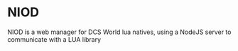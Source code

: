 # NIOD
NIOD is a web manager for DCS World lua natives, using a NodeJS server to communicate with a LUA library 
